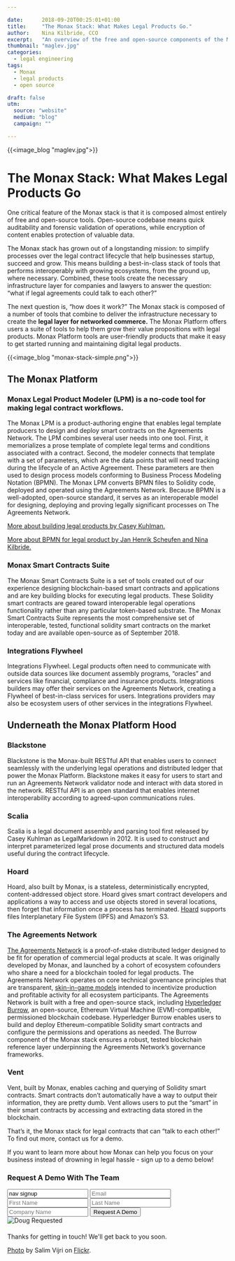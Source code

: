 ```yaml
---

date:      2018-09-20T00:25:01+01:00
title:     "The Monax Stack: What Makes Legal Products Go."
author:    Nina Kilbride, CCO
excerpt:   "An overview of the free and open-source components of the Monax Stack."
thumbnail: "maglev.jpg"
categories:
  - legal engineering
tags:
  - Monax
  - legal products
  - open source

draft: false
utm:
  source: "website"
  medium: "blog"
  campaign: ""

---
```


{{<image_blog "maglev.jpg">}}

# The Monax Stack: What Makes Legal Products Go

One critical feature of the Monax stack is that it is composed almost entirely of free and open-source tools. Open-source codebase means quick auditability and forensic validation of operations, while encryption of content enables protection of valuable data.

The Monax stack has grown out of a longstanding mission: to simplify processes over the legal contract lifecycle that help businesses startup, succeed and grow. This means building a best-in-class stack of tools that performs interoperably with growing ecosystems, from the ground up, where necessary. Combined, these tools create the necessary infrastructure layer for companies and lawyers to answer the question: “what if legal agreements could talk to each other?”

The next question is, “how does it work?” The Monax stack is composed of a number of tools that combine to deliver the infrastructure necessary to create the **legal layer for networked commerce.** The Monax Platform offers users a suite of tools to help them grow their value propositions with legal products. Monax Platform tools are user-friendly products that make it easy to get started running and maintaining digital legal products.

{{<image_blog "monax-stack-simple.png">}}

## The Monax Platform

### Monax Legal Product Modeler (LPM) is a no-code tool for making legal contract workflows.

The Monax LPM is a product-authoring engine that enables legal template producers to design and deploy smart contracts on the Agreements Network. The LPM combines several user needs into one tool. First, it memorializes a prose template of complete legal terms and conditions associated with a contract. Second, the modeler connects that template with a set of parameters, which are the data points that will need tracking during the lifecycle of an Active Agreement. These parameters are then used to design process models conforming to Business Process Modeling Notation (BPMN). The Monax LPM converts BPMN files to Solidity code, deployed and operated using the Agreements Network. Because BPMN is a well-adopted, open-source standard, it serves as an interoperable model for designing, deploying and proving legally significant processes on The Agreements Network.

[More about building legal products by Casey Kuhlman.](https://monax.io/blog/2018/09/03/example-active-agreement-what-goes-where/)

[More about BPMN for legal product by Jan Henrik Scheufen and Nina Kilbride.](https://www.hyperledger.org/blog/2018/08/16/business-process-modeling-the-missing-link-between-legal-know-how-and-blockchain-based-legal-products)

### Monax Smart Contracts Suite

The Monax Smart Contracts Suite is a set of tools created out of our experience designing blockchain-based smart contracts and applications and are key building blocks for executing legal products. These Solidity smart contracts are geared toward interoperable legal operations functionality rather than any particular token-based substrate. The Monax Smart Contracts Suite represents the most comprehensive set of interoperable, tested, functional solidity smart contracts on the market today and are available open-source as of September 2018.

### Integrations Flywheel

Integrations Flywheel. Legal products often need to communicate with outside data sources like document assembly programs, “oracles” and services like financial, compliance and insurance products. Integrations builders may offer their services on the Agreements Network, creating a Flywheel of best-in-class services for users. Integrations providers may also be ecosystem users of other services in the integrations Flywheel.

## Underneath the Monax Platform Hood

### Blackstone

Blackstone is the Monax-built RESTful API that enables users to connect seamlessly with the underlying legal operations and distributed ledger that power the Monax Platform. Blackstone makes it easy for users to start and run an Agreements Network validator node and interact with data stored in the network. RESTful API is an open standard that enables internet interoperability according to agreed-upon communications rules.

### Scalia

Scalia is a legal document assembly and parsing tool first released by Casey Kuhlman as LegalMarkdown in 2012. It is used to construct and interpret parameterized legal prose documents and structured data models useful during the contract lifecycle.

### Hoard

Hoard, also built by Monax, is a stateless, deterministically encrypted, content-addressed object store. Hoard gives smart contract developers and applications a way to access and use objects stored in several locations, then forget that information once a process has terminated. [Hoard](https://github.com/monax/hoard) supports files Interplanetary File System (IPFS) and Amazon’s S3.

### The Agreements Network

[The Agreements Network](https://agreements.network/) is a proof-of-stake distributed ledger designed to be fit for operation of commercial legal products at scale. It was originally developed by Monax, and launched by a cohort of ecosystem cofounders who share a need for a blockchain tooled for legal products. The Agreements Network operates on core technical governance principles that are transparent, [skin-in-game models](https://monax.io/blog/2018/06/05/skin-in-game-governance-on-the-agreements-network/) intended to incentivize production and profitable activity for all ecosystem participants. The Agreements Network is built with a free and open-source stack, including [Hyperledger Burrow](https://www.hyperledger.org/projects/hyperledger-burrow), an open-source, Ethereum Virtual Machine (EVM)-compatible, permissioned blockchain codebase. Hyperledger Burrow enables users to build and deploy Ethereum-compatible Solidity smart contracts and configure the permissions and operations as needed. The Burrow component of the Monax stack ensures a robust, tested blockchain reference layer underpinning the Agreements Network’s governance frameworks.

### Vent

Vent, built by Monax, enables caching and querying of Solidity smart contracts. Smart contracts don’t automatically have a way to output their information, they are pretty dumb. Vent allows users to put the “smart” in their smart contracts by accessing and extracting data stored in the blockchain.

That’s it, the Monax stack for  legal contracts that can “talk to each other!” To find out more, contact us for a demo.

If you want to learn more about how Monax can help you focus on your business instead of drowning in legal hassle - sign up to a demo below!

<form id="nav-signup" class="form">
  <div class="underline-sm padding-bottom-sm">
    <h3>Request A Demo With The Team</h3>
  </div>
  <div class="form-fields">
    <input type="text" name="source" value="nav signup" class="hidden">
    <input type="text" placeholder="Email" name="email" class="field-email">
    <input type="text" placeholder="First Name" name="firstName" class="field-fname">
    <input type="text" placeholder="Last Name" name="lastName" class="field-lname">
    <input type="text" placeholder="Company Name" name="company" class="field-company">
    <button type="submit" value="Submit" class="btn btn-xl field-submit">
      <span>Request A Demo</span>
    </button>
  </div>
  <div class="success-message-container"> <!-- must be directly after form -->
    <div class="success-message">
      <img class="success-doug-img" src="/img/assets/doug/doug_lo.png" alt="Doug">
      <span class="success-text">Requested <i class="fa fa-check"></i></span>
    </div>
    <p class="success-info" style="margin-top: 20px;">Thanks for getting in touch! We'll get back to you soon.</p>
  </div>
</form>

[Photo](https://www.flickr.com/photos/salim/18693202) by Salim Vijri on [Flickr](https://www.flickr.com/).
